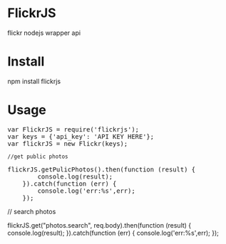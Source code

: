 # FlickrJS
flickr nodejs wrapper api

# Install
npm install flickrjs

# Usage

<pre>
var FlickrJS = require('flickrjs');
var keys = {'api_key': 'API KEY HERE'};
var flickrJS = new Flickr(keys);
</pre>

    //get public photos
<pre>
flickrJS.getPulicPhotos().then(function (result) {
        console.log(result);
    }).catch(function (err) {
        console.log('err:%s',err);
    });
</pre>
   // search photos
   </pre>

flickrJS.get("photos.search", req.body).then(function (result) {
        console.log(result);
    }).catch(function (err) {
        console.log('err:%s',err);
    });
    
  </pre>
  